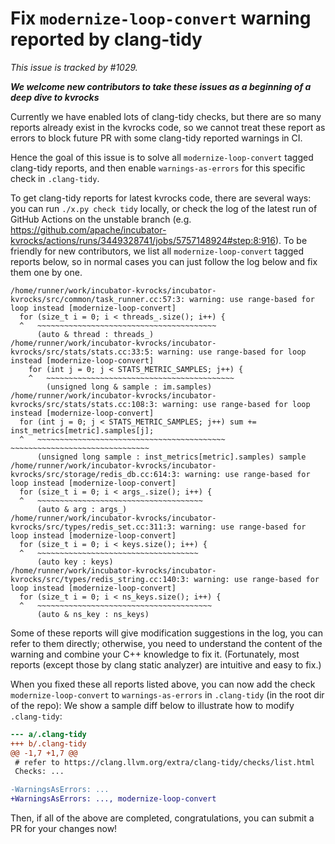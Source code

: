 # Fix `modernize-loop-convert` warning reported by clang-tidy

*This issue is tracked by #1029.*

***We welcome new contributors to take these issues as a beginning of a deep dive to kvrocks***

Currently we have enabled lots of clang-tidy checks, but there are so many reports already exist in the kvrocks code, so we cannot treat these report as errors to block future PR with some clang-tidy reported warnings in CI.

Hence the goal of this issue is to solve all `modernize-loop-convert` tagged clang-tidy reports, and then enable `warnings-as-errors` for this specific check in `.clang-tidy`.

To get clang-tidy reports for latest kvrocks code, there are several ways: you can run `./x.py check tidy` locally, or check the log of the latest run of GitHub Actions on the unstable branch (e.g. https://github.com/apache/incubator-kvrocks/actions/runs/3449328741/jobs/5757148924#step:8:916). To be friendly for new contributors, we list all `modernize-loop-convert` tagged reports below, so in normal cases you can just follow the log below and fix them one by one.

```log
/home/runner/work/incubator-kvrocks/incubator-kvrocks/src/common/task_runner.cc:57:3: warning: use range-based for loop instead [modernize-loop-convert]
  for (size_t i = 0; i < threads_.size(); i++) {
  ^   ~~~~~~~~~~~~~~~~~~~~~~~~~~~~~~~~~~~~~~~~
      (auto & thread : threads_)
/home/runner/work/incubator-kvrocks/incubator-kvrocks/src/stats/stats.cc:33:5: warning: use range-based for loop instead [modernize-loop-convert]
    for (int j = 0; j < STATS_METRIC_SAMPLES; j++) {
    ^   ~~~~~~~~~~~~~~~~~~~~~~~~~~~~~~~~~~~~~~~~~~
        (unsigned long & sample : im.samples)
/home/runner/work/incubator-kvrocks/incubator-kvrocks/src/stats/stats.cc:108:3: warning: use range-based for loop instead [modernize-loop-convert]
  for (int j = 0; j < STATS_METRIC_SAMPLES; j++) sum += inst_metrics[metric].samples[j];
  ^   ~~~~~~~~~~~~~~~~~~~~~~~~~~~~~~~~~~~~~~~~~~        ~~~~~~~~~~~~~~~~~~~~~~~~~~~~~~~
      (unsigned long sample : inst_metrics[metric].samples) sample
/home/runner/work/incubator-kvrocks/incubator-kvrocks/src/storage/redis_db.cc:614:3: warning: use range-based for loop instead [modernize-loop-convert]
  for (size_t i = 0; i < args_.size(); i++) {
  ^   ~~~~~~~~~~~~~~~~~~~~~~~~~~~~~~~~~~~~~
      (auto & arg : args_)
/home/runner/work/incubator-kvrocks/incubator-kvrocks/src/types/redis_set.cc:311:3: warning: use range-based for loop instead [modernize-loop-convert]
  for (size_t i = 0; i < keys.size(); i++) {
  ^   ~~~~~~~~~~~~~~~~~~~~~~~~~~~~~~~~~~~~
      (auto key : keys)
/home/runner/work/incubator-kvrocks/incubator-kvrocks/src/types/redis_string.cc:140:3: warning: use range-based for loop instead [modernize-loop-convert]
  for (size_t i = 0; i < ns_keys.size(); i++) {
  ^   ~~~~~~~~~~~~~~~~~~~~~~~~~~~~~~~~~~~~~~~
      (auto & ns_key : ns_keys)
```

Some of these reports will give modification suggestions in the log, you can refer to them directly; otherwise, you need to understand the content of the warning and combine your C++ knowledge to fix it. (Fortunately, most reports (except those by clang static analyzer) are intuitive and easy to fix.)

When you fixed these all reports listed above, you can now add the check `modernize-loop-convert` to `warnings-as-errors` in `.clang-tidy` (in the root dir of the repo): We show a sample diff below to illustrate how to modify `.clang-tidy`:

```diff
--- a/.clang-tidy
+++ b/.clang-tidy
@@ -1,7 +1,7 @@
 # refer to https://clang.llvm.org/extra/clang-tidy/checks/list.html
 Checks: ...

-WarningsAsErrors: ...
+WarningsAsErrors: ..., modernize-loop-convert
```

Then, if all of the above are completed, congratulations, you can submit a PR for your changes now!

